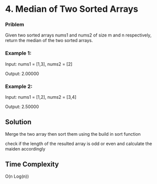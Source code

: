 # 4. Median of Two Sorted Arrays

### Priblem

Given two sorted arrays nums1 and nums2 of size m and n respectively, return the median of the two sorted arrays.

### Example 1:

Input: nums1 = [1,3], nums2 = [2]

Output: 2.00000

### Example 2:

Input: nums1 = [1,2], nums2 = [3,4]

Output: 2.50000

## Solution

Merge the two array then sort them using the build in sort function

check if the length of the resulted array is odd or even and calculate the maiden accordingly

## Time Complexity

O(n Log(n))